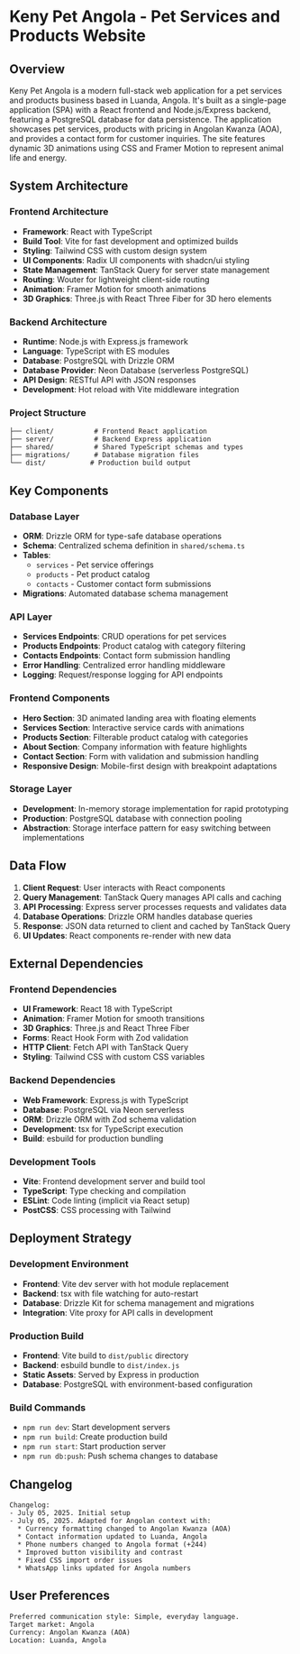 # Keny Pet Angola - Pet Services and Products Website

## Overview

Keny Pet Angola is a modern full-stack web application for a pet services and products business based in Luanda, Angola. It's built as a single-page application (SPA) with a React frontend and Node.js/Express backend, featuring a PostgreSQL database for data persistence. The application showcases pet services, products with pricing in Angolan Kwanza (AOA), and provides a contact form for customer inquiries. The site features dynamic 3D animations using CSS and Framer Motion to represent animal life and energy.

## System Architecture

### Frontend Architecture
- **Framework**: React with TypeScript
- **Build Tool**: Vite for fast development and optimized builds
- **Styling**: Tailwind CSS with custom design system
- **UI Components**: Radix UI components with shadcn/ui styling
- **State Management**: TanStack Query for server state management
- **Routing**: Wouter for lightweight client-side routing
- **Animation**: Framer Motion for smooth animations
- **3D Graphics**: Three.js with React Three Fiber for 3D hero elements

### Backend Architecture
- **Runtime**: Node.js with Express.js framework
- **Language**: TypeScript with ES modules
- **Database**: PostgreSQL with Drizzle ORM
- **Database Provider**: Neon Database (serverless PostgreSQL)
- **API Design**: RESTful API with JSON responses
- **Development**: Hot reload with Vite middleware integration

### Project Structure
```
├── client/          # Frontend React application
├── server/          # Backend Express application
├── shared/          # Shared TypeScript schemas and types
├── migrations/      # Database migration files
└── dist/           # Production build output
```

## Key Components

### Database Layer
- **ORM**: Drizzle ORM for type-safe database operations
- **Schema**: Centralized schema definition in `shared/schema.ts`
- **Tables**: 
  - `services` - Pet service offerings
  - `products` - Pet product catalog
  - `contacts` - Customer contact form submissions
- **Migrations**: Automated database schema management

### API Layer
- **Services Endpoints**: CRUD operations for pet services
- **Products Endpoints**: Product catalog with category filtering
- **Contacts Endpoints**: Contact form submission handling
- **Error Handling**: Centralized error handling middleware
- **Logging**: Request/response logging for API endpoints

### Frontend Components
- **Hero Section**: 3D animated landing area with floating elements
- **Services Section**: Interactive service cards with animations
- **Products Section**: Filterable product catalog with categories
- **About Section**: Company information with feature highlights
- **Contact Section**: Form with validation and submission handling
- **Responsive Design**: Mobile-first design with breakpoint adaptations

### Storage Layer
- **Development**: In-memory storage implementation for rapid prototyping
- **Production**: PostgreSQL database with connection pooling
- **Abstraction**: Storage interface pattern for easy switching between implementations

## Data Flow

1. **Client Request**: User interacts with React components
2. **Query Management**: TanStack Query manages API calls and caching
3. **API Processing**: Express server processes requests and validates data
4. **Database Operations**: Drizzle ORM handles database queries
5. **Response**: JSON data returned to client and cached by TanStack Query
6. **UI Updates**: React components re-render with new data

## External Dependencies

### Frontend Dependencies
- **UI Framework**: React 18 with TypeScript
- **Animation**: Framer Motion for smooth transitions
- **3D Graphics**: Three.js and React Three Fiber
- **Forms**: React Hook Form with Zod validation
- **HTTP Client**: Fetch API with TanStack Query
- **Styling**: Tailwind CSS with custom CSS variables

### Backend Dependencies
- **Web Framework**: Express.js with TypeScript
- **Database**: PostgreSQL via Neon serverless
- **ORM**: Drizzle ORM with Zod schema validation
- **Development**: tsx for TypeScript execution
- **Build**: esbuild for production bundling

### Development Tools
- **Vite**: Frontend development server and build tool
- **TypeScript**: Type checking and compilation
- **ESLint**: Code linting (implicit via React setup)
- **PostCSS**: CSS processing with Tailwind

## Deployment Strategy

### Development Environment
- **Frontend**: Vite dev server with hot module replacement
- **Backend**: tsx with file watching for auto-restart
- **Database**: Drizzle Kit for schema management and migrations
- **Integration**: Vite proxy for API calls in development

### Production Build
- **Frontend**: Vite build to `dist/public` directory
- **Backend**: esbuild bundle to `dist/index.js`
- **Static Assets**: Served by Express in production
- **Database**: PostgreSQL with environment-based configuration

### Build Commands
- `npm run dev`: Start development servers
- `npm run build`: Create production build
- `npm run start`: Start production server
- `npm run db:push`: Push schema changes to database

## Changelog

```
Changelog:
- July 05, 2025. Initial setup
- July 05, 2025. Adapted for Angolan context with:
  * Currency formatting changed to Angolan Kwanza (AOA)
  * Contact information updated to Luanda, Angola
  * Phone numbers changed to Angola format (+244)
  * Improved button visibility and contrast
  * Fixed CSS import order issues
  * WhatsApp links updated for Angola numbers
```

## User Preferences

```
Preferred communication style: Simple, everyday language.
Target market: Angola
Currency: Angolan Kwanza (AOA)
Location: Luanda, Angola
```